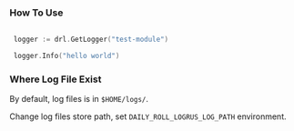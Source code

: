 ### How To Use

````go

 logger := drl.GetLogger("test-module")

 logger.Info("hello world")

````

### Where Log File Exist

By default, log files is in ``$HOME/logs/``.

Change log files store path, set ``DAILY_ROLL_LOGRUS_LOG_PATH`` environment.